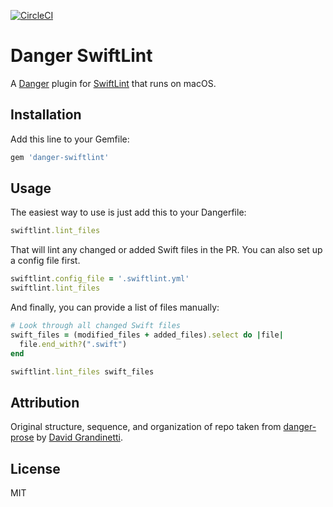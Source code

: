 [![CircleCI](https://circleci.com/gh/ashfurrow/danger-swiftlint.svg?style=svg)](https://circleci.com/gh/ashfurrow/danger-swiftlint)

# Danger SwiftLint

A [Danger](https://github.com/danger/danger) plugin for [SwiftLint](https://github.com/realm/SwiftLint) that runs on macOS.

## Installation

Add this line to your Gemfile:

```rb
gem 'danger-swiftlint'
```

## Usage

The easiest way to use is just add this to your Dangerfile:

```rb
swiftlint.lint_files
```

That will lint any changed or added Swift files in the PR. You can also set up a config file first.

```rb
swiftlint.config_file = '.swiftlint.yml'
swiftlint.lint_files
```

And finally, you can provide a list of files manually:

``` ruby
# Look through all changed Swift files
swift_files = (modified_files + added_files).select do |file|
  file.end_with?(".swift")
end

swiftlint.lint_files swift_files
```

## Attribution

Original structure, sequence, and organization of repo taken from [danger-prose](https://github.com/dbgrandi/danger-prose) by [David Grandinetti](https://github.com/dbgrandi/).

## License

MIT
